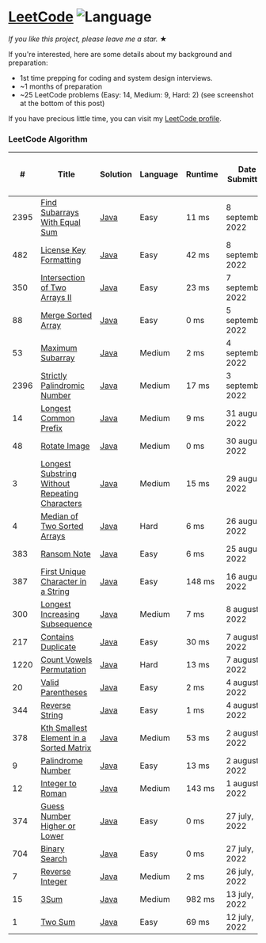 # [LeetCode](https://leetcode.com/problemset/algorithms/) ![Language](https://img.shields.io/badge/language-Java-blue.svg)

_If you like this project, please leave me a star._ &#9733;<br>

If you're interested, here are some details about my background and preparation:
- 1st time prepping for coding and system design interviews.
- ~1 months of preparation
- ~25 LeetCode problems (Easy: 14, Medium: 9, Hard: 2) (see screenshot at the bottom of this post)

If you have precious little time, you can visit my [LeetCode profile](https://leetcode.com/shawonlodh/).

### LeetCode Algorithm

| #    | Title | Solution | Language | Runtime | Date Submitted    | Basic idea (One line) |
|------| ----- | -------- |----------|---------|-------------------| --------------------- |
| 2395 |[Find Subarrays With Equal Sum](https://leetcode.com/problems/find-subarrays-with-equal-sum/) | [Java](https://github.com/Shawon-Lodh/LeetCode_solves/blob/master/src/FindSubarraysWithEqualSum.java) | Easy     | 11 ms   | 8 september, 2022 | ... |
| 482  |[License Key Formatting](https://leetcode.com/problems/license-key-formatting/) | [Java](https://github.com/Shawon-Lodh/LeetCode_solves/blob/master/src/LicenseKeyFormatting.java) | Easy     | 42 ms   | 8 september, 2022 | ... |
| 350  |[Intersection of Two Arrays II](https://leetcode.com/problems/intersection-of-two-arrays-ii/) | [Java](https://github.com/Shawon-Lodh/LeetCode_solves/blob/master/src/IntersectionOfTwoArraysII.java) | Easy     | 23 ms   | 7 september, 2022 | ... |
| 88   |[Merge Sorted Array](https://leetcode.com/problems/merge-sorted-array/) | [Java](https://github.com/Shawon-Lodh/LeetCode_solves/blob/master/src/MergeSortedArray.java) | Easy     | 0 ms    | 5 september, 2022 | ... |
| 53   |[Maximum Subarray](https://leetcode.com/problems/maximum-subarray/) | [Java](https://github.com/Shawon-Lodh/LeetCode_solves/blob/master/src/MaximumSubarray.java) | Medium   | 2 ms    | 4 september, 2022 | ... |
| 2396 |[Strictly Palindromic Number](https://leetcode.com/problems/strictly-palindromic-number/) | [Java](https://github.com/Shawon-Lodh/LeetCode_solves/blob/master/src/StrictlyPalindromicNumber.java) | Medium   | 17 ms   | 3 september, 2022 | ... |
| 14   |[Longest Common Prefix](https://leetcode.com/problems/longest-common-prefix/) | [Java](https://github.com/Shawon-Lodh/LeetCode_solves/blob/master/src/LongestCommonPrefix.java) | Medium   | 9 ms    | 31 august, 2022   | ... |
| 48   |[Rotate Image](https://leetcode.com/problems/rotate-image/) | [Java](https://github.com/Shawon-Lodh/LeetCode_solves/blob/master/src/RotateImage.java) | Medium   | 0 ms    | 30 august, 2022   | ... |
| 3    |[Longest Substring Without Repeating Characters](https://leetcode.com/problems/longest-substring-without-repeating-characters/) | [Java](https://github.com/Shawon-Lodh/LeetCode_solves/blob/master/src/LongestSubstringWithoutRepeatingCharacters.java) | Medium   | 15 ms   | 29 august, 2022   | ... |
| 4    |[Median of Two Sorted Arrays](https://leetcode.com/problems/median-of-two-sorted-arrays/) | [Java](https://github.com/Shawon-Lodh/LeetCode_solves/blob/master/src/MedianOFTwoSortedArrays.java) | Hard     | 6 ms    | 26 august, 2022   | ... |
| 383  |[Ransom Note](https://leetcode.com/problems/ransom-note/) | [Java](https://github.com/Shawon-Lodh/LeetCode_solves/blob/master/src/RansomNote.java) | Easy     | 6 ms    | 25 august, 2022   | ... |
| 387  |[First Unique Character in a String](https://leetcode.com/problems/first-unique-character-in-a-string/) | [Java](https://github.com/Shawon-Lodh/LeetCode_solves/blob/master/src/FirstUniqueCharacterInString.java) | Easy     | 148 ms  | 16 august, 2022   | ... |
| 300  |[Longest Increasing Subsequence](https://leetcode.com/problems/longest-increasing-subsequence/) | [Java](https://github.com/Shawon-Lodh/LeetCode_solves/blob/master/src/LongestIncreasingSubsequence.java) | Medium   | 7 ms    | 8 august, 2022    | ... |
| 217  |[Contains Duplicate](https://leetcode.com/problems/contains-duplicate/) | [Java](https://github.com/Shawon-Lodh/LeetCode_solves/blob/master/src/ContainsDuplicate.java) | Easy     | 30 ms   | 7 august, 2022    | ... |
| 1220 |[Count Vowels Permutation](https://leetcode.com/problems/count-vowels-permutation/) | [Java](https://github.com/Shawon-Lodh/LeetCode_solves/blob/master/src/CountVowelsPermutation.java) | Hard     | 13 ms   | 7 august, 2022    | ... |
| 20   |[Valid Parentheses](https://leetcode.com/problems/valid-parentheses/) | [Java](https://github.com/Shawon-Lodh/LeetCode_solves/blob/master/src/ValidParentheses.java) | Easy     | 2 ms    | 4 august, 2022    | ... |
| 344  |[Reverse String](https://leetcode.com/problems/reverse-string/) | [Java](https://github.com/Shawon-Lodh/LeetCode_solves/blob/master/src/ReverseString.java) | Easy     | 1 ms    | 4 august, 2022    | ... |
| 378  |[Kth Smallest Element in a Sorted Matrix](https://leetcode.com/problems/kth-smallest-element-in-a-sorted-matrix/) | [Java](https://github.com/Shawon-Lodh/LeetCode_solves/blob/master/src/KthSmallestElementInASortedMatrix.java) | Medium   | 53 ms   | 2 august, 2022    | ... |
| 9    |[Palindrome Number](https://leetcode.com/problems/palindrome-number/) | [Java](https://github.com/Shawon-Lodh/LeetCode_solves/blob/master/src/PalindromeNumber.java) | Easy     | 13 ms   | 2 august, 2022    | ... |
| 12   |[Integer to Roman](https://leetcode.com/problems/integer-to-roman/) | [Java](https://github.com/Shawon-Lodh/LeetCode_solves/blob/master/src/IntegerToRoman.java) | Medium   | 143 ms  | 1 august, 2022    | ... |
| 374  |[Guess Number Higher or Lower](https://leetcode.com/problems/guess-number-higher-or-lower/) | [Java](https://github.com/Shawon-Lodh/LeetCode_solves/blob/master/src/GuessNumberHigherOrLower.java) | Easy     | 0 ms    | 27 july, 2022     | ... |
| 704  |[Binary Search](https://leetcode.com/problems/binary-search/) | [Java](https://github.com/Shawon-Lodh/LeetCode_solves/blob/master/src/BinarySearch.java) | Easy     | 0 ms    | 27 july, 2022     | ... |
| 7    |[Reverse Integer](https://leetcode.com/problems/reverse-integer/) | [Java](https://github.com/Shawon-Lodh/LeetCode_solves/blob/master/src/ReverseInteger.java) | Medium   | 2 ms    | 26 july, 2022     | ... |
| 15   |[3Sum](https://leetcode.com/problems/3sum/) | [Java](https://github.com/Shawon-Lodh/LeetCode_solves/blob/master/src/ThreeSum.java) | Medium   | 982 ms  | 13 july, 2022     | ... |
| 1    |[Two Sum](https://leetcode.com/problems/two-sum/) | [Java](https://github.com/Shawon-Lodh/LeetCode_solves/blob/master/src/ThreeSum.java) | Easy     | 69 ms   | 12 july, 2022     | ... |
